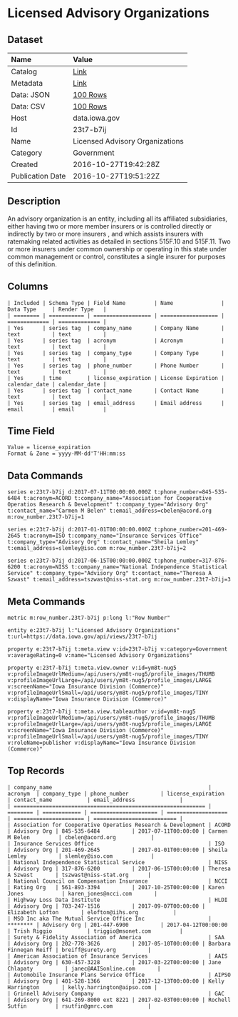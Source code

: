 # Licensed Advisory Organizations

## Dataset

| Name | Value |
| :--- | :---- |
| Catalog | [Link](https://catalog.data.gov/dataset/licensed-advisory-organizations) |
| Metadata | [Link](https://data.iowa.gov/api/views/23t7-b7ij) |
| Data: JSON | [100 Rows](https://data.iowa.gov/api/views/23t7-b7ij/rows.json?max_rows=100) |
| Data: CSV | [100 Rows](https://data.iowa.gov/api/views/23t7-b7ij/rows.csv?max_rows=100) |
| Host | data.iowa.gov |
| Id | 23t7-b7ij |
| Name | Licensed Advisory Organizations |
| Category | Government |
| Created | 2016-10-27T19:42:28Z |
| Publication Date | 2016-10-27T19:51:22Z |

## Description

An advisory organization is an entity, including all its affiliated subsidiaries, either having two or more member insurers or is controlled directly or indirectly by two or more insurers , and which assists  insurers with ratemaking related activities as detailed in sections 515F.10 and 515F.11. Two or more insurers under common ownership or operating in this state under common management or control, constitutes a single insurer for purposes of this definition.

## Columns

```ls
| Included | Schema Type | Field Name         | Name               | Data Type     | Render Type   |
| ======== | =========== | ================== | ================== | ============= | ============= |
| Yes      | series tag  | company_name       | Company Name       | text          | text          |
| Yes      | series tag  | acronym            | Acronym            | text          | text          |
| Yes      | series tag  | company_type       | Company Type       | text          | text          |
| Yes      | series tag  | phone_number       | Phone Number       | text          | text          |
| Yes      | time        | license_expiration | License Expiration | calendar_date | calendar_date |
| Yes      | series tag  | contact_name       | Contact Name       | text          | text          |
| Yes      | series tag  | email_address      | Email address      | email         | email         |
```

## Time Field

```ls
Value = license_expiration
Format & Zone = yyyy-MM-dd'T'HH:mm:ss
```

## Data Commands

```ls
series e:23t7-b7ij d:2017-07-11T00:00:00.000Z t:phone_number=845-535-6484 t:acronym=ACORD t:company_name="Association for Cooperative Operatios Research & Development" t:company_type="Advisory Org" t:contact_name="Carmen M Belen" t:email_address=cbelen@acord.org m:row_number.23t7-b7ij=1

series e:23t7-b7ij d:2017-01-01T00:00:00.000Z t:phone_number=201-469-2645 t:acronym=ISO t:company_name="Insurance Services Office" t:company_type="Advisory Org" t:contact_name="Sheila Lemley" t:email_address=slemley@iso.com m:row_number.23t7-b7ij=2

series e:23t7-b7ij d:2017-06-15T00:00:00.000Z t:phone_number=317-876-6200 t:acronym=NISS t:company_name="National Independence Statistical Service" t:company_type="Advisory Org" t:contact_name="Theresa A Szwast" t:email_address=tszwast@niss-stat.org m:row_number.23t7-b7ij=3
```

## Meta Commands

```ls
metric m:row_number.23t7-b7ij p:long l:"Row Number"

entity e:23t7-b7ij l:"Licensed Advisory Organizations" t:url=https://data.iowa.gov/api/views/23t7-b7ij

property e:23t7-b7ij t:meta.view v:id=23t7-b7ij v:category=Government v:averageRating=0 v:name="Licensed Advisory Organizations"

property e:23t7-b7ij t:meta.view.owner v:id=ym8t-nug5 v:profileImageUrlMedium=/api/users/ym8t-nug5/profile_images/THUMB v:profileImageUrlLarge=/api/users/ym8t-nug5/profile_images/LARGE v:screenName="Iowa Insurance Division (Commerce)" v:profileImageUrlSmall=/api/users/ym8t-nug5/profile_images/TINY v:displayName="Iowa Insurance Division (Commerce)"

property e:23t7-b7ij t:meta.view.tableauthor v:id=ym8t-nug5 v:profileImageUrlMedium=/api/users/ym8t-nug5/profile_images/THUMB v:profileImageUrlLarge=/api/users/ym8t-nug5/profile_images/LARGE v:screenName="Iowa Insurance Division (Commerce)" v:profileImageUrlSmall=/api/users/ym8t-nug5/profile_images/TINY v:roleName=publisher v:displayName="Iowa Insurance Division (Commerce)"
```

## Top Records

```ls
| company_name                                                 | acronym  | company_type | phone_number          | license_expiration  | contact_name           | email_address              | 
| ============================================================ | ======== | ============ | ===================== | =================== | ====================== | ========================== | 
| Association for Cooperative Operatios Research & Development | ACORD    | Advisory Org | 845-535-6484          | 2017-07-11T00:00:00 | Carmen M Belen         | cbelen@acord.org           | 
| Insurance Services Office                                    | ISO      | Advisory Org | 201-469-2645          | 2017-01-01T00:00:00 | Sheila Lemley          | slemley@iso.com            | 
| National Independence Statistical Service                    | NISS     | Advisory Org | 317-876-6200          | 2017-06-15T00:00:00 | Theresa A Szwast       | tszwast@niss-stat.org      | 
| National Council on Compensation Insurance                   | NCCI     | Rating Org   | 561-893-3394          | 2017-10-25T00:00:00 | Karen Jones            | karen_jones@ncci.com       | 
| Highway Loss Data Institute                                  | HLDI     | Advisory Org | 703-247-1516          | 2017-09-07T00:00:00 | Elizabeth Lofton       | elofton@iihs.org           | 
| MSO Inc aka The Mutual Service Office Inc                    | ******** | Advisory Org | 201-447-6900          | 2017-04-12T00:00:00 | Trish Riggio           | triggio@msonet.com         | 
| Surety & Fidelity Association of America                     | SAA      | Advisory Org | 202-778-3626          | 2017-05-10T00:00:00 | Barbara Finnegan Reiff | breiff@surety.org          | 
| American Association of Insurance Services                   | AAIS     | Advisory Org | 630-457-3228          | 2017-03-22T00:00:00 | Jane Chlapaty          | janec@AAISonline.com       | 
| Automobile Insurance Plans Service Office                    | AIPSO    | Advisory Org | 401-528-1366          | 2017-12-13T00:00:00 | Kelly Harrington       | kelly.harrington@aipso.com | 
| Grinnell Advisory Company                                    | GAC      | Advisory Org | 641-269-8000 ext 8221 | 2017-02-03T00:00:00 | Rochell Sutfin         | rsutfin@gmrc.com           | 
```
